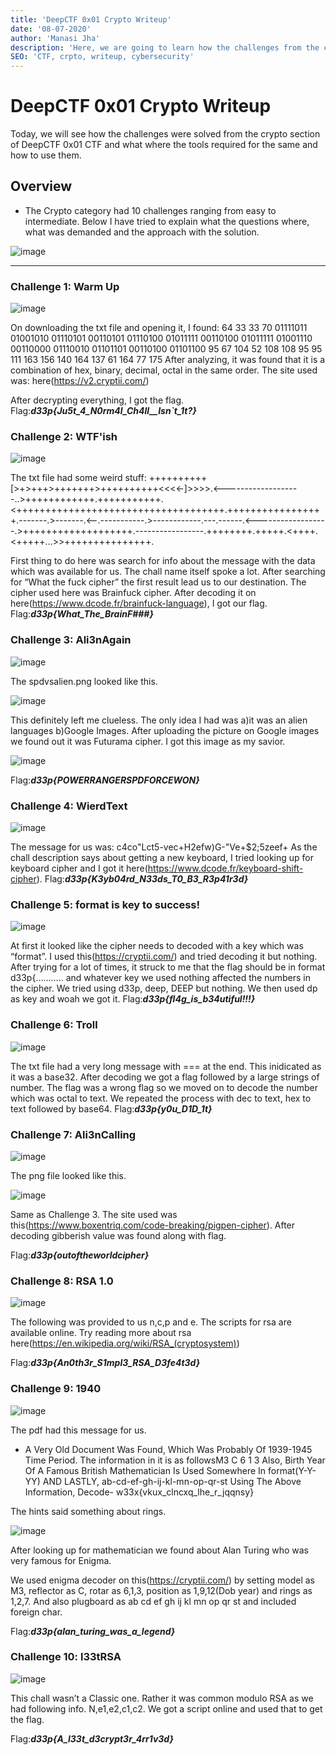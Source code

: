 ```yaml
---
title: 'DeepCTF 0x01 Crypto Writeup'
date: '08-07-2020'
author: 'Manasi Jha'
description: 'Here, we are going to learn how the challenges from the crypto category were solved.'
SEO: 'CTF, crpto, writeup, cybersecurity'
---
```


# DeepCTF 0x01 Crypto Writeup

Today, we will see how the challenges were solved from the crypto section of DeepCTF 0x01 CTF and what where the tools required for the same and how to use them.

## Overview
* The Crypto category had 10 challenges ranging from easy to intermediate. Below I have tried to explain what the questions where, what was demanded and the approach with the solution.

![image](https://user-images.githubusercontent.com/47267639/86937079-71494280-c15c-11ea-9d45-079ff8e14e09.png)

***
### Challenge 1: Warm Up

![image](https://user-images.githubusercontent.com/47267639/86937912-71960d80-c15d-11ea-9a28-212f10ba6866.png)

On downloading the txt file and opening it, I found:
64 33 33 70 01111011 01001010 01110101 00110101 01110100 01011111 00110100 01011111 01001110 00110000 01110010 01101101 00110100 01101100 95 67 104 52 108 108 95 95 111 163 156 140 164 137 61 164 77 175
After analyzing, it was found that it is a combination of hex, binary, decimal, octal in the same order.
The site used was: here(https://v2.cryptii.com/)

After decrypting everything, I got the flag.
Flag:***d33p{Ju5t_4_N0rm4l_Ch4ll__Isn`t_1t?}***

### Challenge 2: WTF'ish

![image](https://user-images.githubusercontent.com/47267639/86938875-89ba5c80-c15e-11ea-803e-39d127f61617.png)

The txt file had some weird stuff:
++++++++++[>+>+++>+++++++>++++++++++<<<<-]>>>>.<-------------------..>++++++++++++.+++++++++++.<++++++++++++++++++++++++++++++++++++.+++++++++++++++++.-------.>-------.<--.-----------.>------------.---.------.<------------------.>+++++++++++++++++++.-----------------.++++++++.+++++.<++++.<+++++...>>+++++++++++++++.

First thing to do here was search for info about the message with the data  which was available for us. The chall name itself spoke a lot. After searching for “What the fuck cipher” the first result lead us to our destination. The cipher used here was Brainfuck cipher. After decoding it on here(https://www.dcode.fr/brainfuck-language), I got our flag.
Flag:***d33p{What_The_BrainF###}***

### Challenge 3: Ali3nAgain

![image](https://user-images.githubusercontent.com/47267639/86939236-f33a6b00-c15e-11ea-83d7-f57804b203f2.png)

The spdvsalien.png looked like this.

![image](https://user-images.githubusercontent.com/47267639/86939337-136a2a00-c15f-11ea-9cae-ae1b816982e5.png)

This definitely left me clueless. The only idea I had was
a)it was an alien languages
b)Google Images.
After uploading the picture on Google images we found out it was Futurama cipher. I got this image as my savior.

![image](https://user-images.githubusercontent.com/47267639/86939460-398fca00-c15f-11ea-805c-f12f7d09698e.png)

Flag:***d33p{POWERRANGERSPDFORCEWON}***

### Challenge 4: WierdText

![image](https://user-images.githubusercontent.com/47267639/86940711-c5562600-c160-11ea-9d4f-e6566f057b58.png)

The message for us was: c4co"Lct5-vec+H2efw)G-"Ve+$2;5zeef+
As the chall description says about getting a new keyboard, I tried looking up for keyboard cipher and I got it here(https://www.dcode.fr/keyboard-shift-cipher).
Flag:***d33p{K3yb04rd_N33ds_T0_B3_R3p41r3d}***

### Challenge 5: format is key to success!

![image](https://user-images.githubusercontent.com/47267639/86941190-4ad9d600-c161-11ea-97f6-4c90ad02c5e0.png)

At first it looked like the cipher needs to decoded with a key which was “format”. I used this(https://cryptii.com/) and tried decoding it but nothing. After trying for a lot of times, it struck to me that the flag should be in format d33p{……….. and whatever key we used nothing affected the numbers in the cipher. We tried using d33p, deep, DEEP but nothing. We then used dp as key and woah we got it.
Flag:***d33p{fl4g_is_b34utiful!!!}***

### Challenge 6: Troll

![image](https://user-images.githubusercontent.com/47267639/86941827-07339c00-c162-11ea-9ba2-99d83a610d7e.png)

The txt file had a very long message with === at the end. This inidicated as it was a base32. After decoding we got a flag followed by a large strings of number. The flag was a wrong flag so we moved on to decode the number which was octal to text. We repeated the process with dec to text, hex to text followed by base64.
Flag:***d33p{y0u_D1D_1t}***

### Challenge 7: Ali3nCalling

![image](https://user-images.githubusercontent.com/47267639/87174658-21ea4a00-c2f5-11ea-9058-2485e0095598.png)

The png file looked like this.

![image](https://user-images.githubusercontent.com/47267639/87174757-46462680-c2f5-11ea-8fab-c923de602cd5.png)

Same as Challenge 3. The site used was this(https://www.boxentriq.com/code-breaking/pigpen-cipher). After decoding gibberish value was found along with flag.

Flag:***d33p{outoftheworldcipher}***

### Challenge 8: RSA 1.0

![image](https://user-images.githubusercontent.com/47267639/87174794-565e0600-c2f5-11ea-8f9e-0b3ec9c452c2.png)

The following was provided to us n,c,p and e.
The scripts for rsa are available online. Try reading more about rsa here(https://en.wikipedia.org/wiki/RSA_(cryptosystem))

Flag:***d33p{An0th3r_S1mpl3_RSA_D3fe4t3d}***

### Challenge 9: 1940

![image](https://user-images.githubusercontent.com/47267639/87174823-670e7c00-c2f5-11ea-90b6-7a8781a8c552.png)

The pdf had this message for us.
* A Very Old Document Was Found, Which Was Probably Of 1939-1945 Time Period.  The information in it is as followsM3 C 6 1 3 Also, Birth Year Of A Famous British Mathematician Is Used Somewhere In format(Y-Y-YY) AND LASTLY, ab-cd-ef-gh-ij-kl-mn-op-qr-st
Using The Above Information, Decode-  w33x{vkux_clncxq_lhe_r_jqqnsy}

The hints said something about rings.

![image](https://user-images.githubusercontent.com/47267639/87174908-81485a00-c2f5-11ea-8c3c-b5aaeada1233.png)

After looking up for mathematician we found about Alan Turing who was very famous for Enigma.

We used enigma decoder on this(https://cryptii.com/) by setting model as M3, reflector as C, rotar as 6,1,3, position as 1,9,12(Dob year) and rings as 1,2,7.
And also plugboard as ab cd ef gh ij kl mn op qr st and included foreign char.

Flag:***d33p{alan_turing_was_a_legend}***

### Challenge 10: l33tRSA

![image](https://user-images.githubusercontent.com/47267639/87174944-91603980-c2f5-11ea-809b-114cfc91ee0c.png)

This chall wasn’t a Classic one. Rather it was common modulo RSA as we had following info. N,e1,e2,c1,c2.
We got a script online and used that to get the flag.

Flag:***d33p{A_l33t_d3crypt3r_4rr1v3d}***
